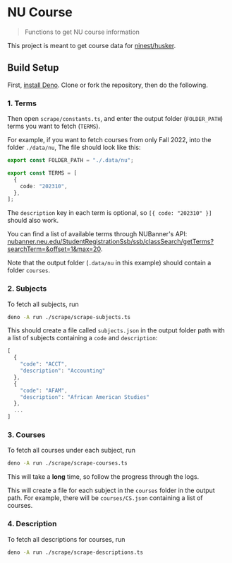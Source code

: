 # NU Course

> Functions to get NU course information

This project is meant to get course data for [ninest/husker](https://github.com/ninest/husker).

## Build Setup

First, [install Deno](https://deno.land/manual/getting_started/installation). Clone or fork the repository, then do the following.

### 1. Terms

Then open `scrape/constants.ts`, and enter the output folder (`FOLDER_PATH`) terms you want to fetch (`TERMS`).

For example, if you want to fetch courses from only Fall 2022, into the folder `./data/nu`, The file should look like this:

```ts
export const FOLDER_PATH = "./.data/nu";

export const TERMS = [
  {
    code: "202310",
  },
];
```

The `description` key in each term is optional, so `[{ code: "202310" }]` should also work. 

You can find a list of available terms through NUBanner's API: [nubanner.neu.edu/StudentRegistrationSsb/ssb/classSearch/getTerms?searchTerm=&offset=1&max=20](https://nubanner.neu.edu/StudentRegistrationSsb/ssb/classSearch/getTerms?searchTerm=&offset=1&max=20).

Note that the output folder (`.data/nu` in this example) should contain a folder `courses`.

### 2. Subjects

To fetch all subjects, run 

```bash
deno -A run ./scrape/scrape-subjects.ts
```

This should create a file called `subjects.json` in the output folder path with a list of subjects containing a `code` and `description`:

```ts
[
  {
    "code": "ACCT",
    "description": "Accounting"
  },
  {
    "code": "AFAM",
    "description": "African American Studies"
  },
  ...
]
```

### 3. Courses

To fetch all courses under each subject, run

```bash
deno -A run ./scrape/scrape-courses.ts
```

This will take a **long** time, so follow the progress through the logs. 

This will create a file for each subject in the `courses` folder in the output path. For example, there will be `courses/CS.json` containing a list of courses.

### 4. Description

To fetch all descriptions for courses, run

```bash
deno -A run ./scrape/scrape-descriptions.ts
```
